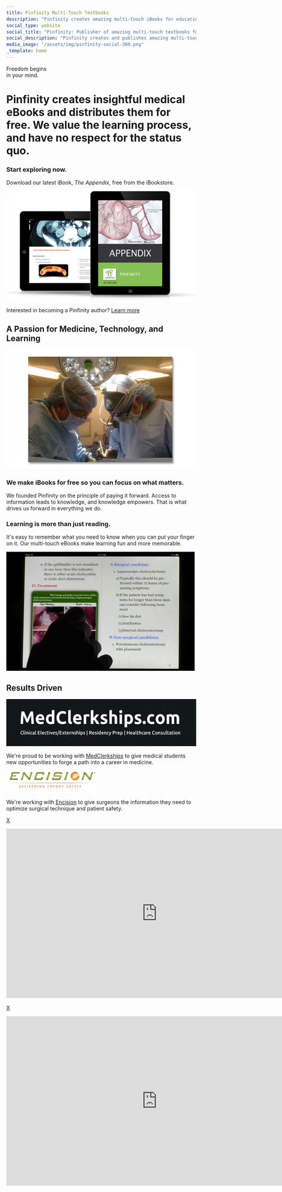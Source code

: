 ```yaml
---
title: Pinfinity Multi-Touch Textbooks
description: "Pinfinity creates amazing multi-touch iBooks for education in medicine and surgery, all of which are free to download on your iPad."
social_type: website
social_title: "Pinfinity: Publisher of amazing multi-touch textbooks for your iPad."
social_description: "Pinfinity creates and publishes amazing multi-touch iBooks for education in medicine, surgery, and health care. All of Pinfinity's books are free to download on your iPad."
media_image: "/assets/img/pinfinity-social-300.png" 
_template: home
---
```


<div class="hero-shot">
	<div class="section boxa">
		<p class="light header section-head">Freedom begins<br />in your mind.</p>
		<h1 class="tagline-expand">
		Pinfinity creates insightful medical eBooks and distributes them for
		free.  We value the learning process, and have no respect for the status
		quo.
		</h1>
		<h3 class="call-to-action header light">Start exploring now.</h3>
		<p class="call-to-action-subtext">
		Download our latest iBook, <em class="title">The Appendix</em>, free from the iBookstore.</p>
		<p class="bookstore-button">
		<a class="btn track-link-conversion"
			data-convert-name="hero shot itunes"
			href="https://itunes.apple.com/us/book/the-appendix/id633373574?mt=11&uo=4"
			target="itunes_store"></a>
		</p>
	</div>
	<div class="section boxb">
		<p class="hero-shot-image">
			<a href="/books/the_appendix_ibook" class="track-link-conversion"
				data-convert-name="hero shot book image">
				<img src="/assets/img/appendix-ipads.jpg" alt="The Appendix iBook for iPad"></a>
			</p>
	</div>
</div><!-- .row.hero-shot -->

<div class="row call-to-action">
	<p>Interested in becoming a Pinfinity author?
		<a class="button track-link-conversion"
			href="/become_a_contributor"
			data-convert-name="recruit call-to-action">Learn more</a>
	</p>
</div>

<div class="content-header">
	<h2 class="light header">A Passion for Medicine, Technology, and Learning</h2>
</div>

<div class="row passion">
	<div class="section boxa video-box">
		<a class="lightbox-trigger track-click-conversion" href="#freedom-video"
			data-convert-name="freedom video"
			data-video-url="http://m.youtube.com/#/watch?v=0gfjcN6ezSA">
			<img class="video-img"
				src="/assets/img/pinfinity-freedom-video.jpg"
				alt="Pinfinity Freedom Video" />
			<p class="play"></p>
		</a>
	</div>
	<div class="section boxb">
		<h3 class="header light">We make iBooks for free so you can focus on what matters.</h3>
		<p class="content">
		We founded Pinfinity on the principle of paying it forward. Access to
		information leads to knowledge, and knowledge empowers. That is what
		drives us forward in everything we do.
		</p>
	</div>
</div><!-- .row.passion -->

<div class="row product">
	<div class="section boxa">
		<h3 class="header light">Learning is more than just reading.</h3>
		<p class="content">
		It's easy to remember what you need to know when you can put your finger on
		it. Our multi-touch eBooks make learning fun and more memorable.
		</p>
	</div>
	<div class="section boxb video-box">
		<a class="lightbox-trigger track-click-conversion" href="#tutorial-video"
			data-convert-name="demo video"
			data-video-url="http://m.youtube.com/#/watch?v=QYZmse-E33s">
			<img class="video-img"
				src="/assets/img/pinfinity-tutorial-video.jpg"
				alt="Pinfinity Tutorial Video" />
			<p class="play"></p>
		</a>
	</div>
</div><!-- .row.product -->

<div class="row partners">
	<h2 class="header light">Results Driven</h2>
	<div class="container">
	<div class="partner">
		<div class="boxa">
			<p class="logo">
				<a href="http://medclerkships.com/"
					class="partner-link track-link-conversion"
					data-convert-name="medclerkships">
				<img src="/assets/img/medclerkships-logo-600.jpg"
					alt="Medclerkships logo."/>
				</a>
			</p>
			<p class="content">
			We're proud to be working with
			<a href="http://medclerkships.com/"
				class="partner-link track-link-conversion"
				data-convert-name="medclerkships">MedClerkships</a>
			to give medical students new opportunities to forge a path
			into a career in medicine.
			</p>
		</div>
	</div>
	<div class="partner">
		<div class="boxb">
			<p class="logo">
				<a href="http://www.encision.com/"
					class="partner-link track-link-conversion"
					data-convert-name="encision">
				<img src="/assets/img/encision-logo.png"
					alt="Encision devices optimize technique and patient safety."/>
				</a>
			</p>
			<p class="content">
			We're working with
			<a href="http://www.encision.com/"
				class="partner-link track-link-conversion"
				data-convert-name="encision">Encision</a>
			to give surgeons the information they need to optimize surgical technique
			and patient safety.
			</p>
		</div>
	</div>
	</div>
</div><!-- .row.partners -->

<div id="freedom-video" class="lightbox disabled">
	<div class="background"></div>
	<div class="foreground video-player">
		<p class="close"><a href="#">X</a></p>
		<iframe
			src="http://player.vimeo.com/video/62565245?api=1&title=0&byline=0&portrait=0"
			width="800" height="450" frameborder="0"
			webkitAllowFullScreen mozallowfullscreen allowFullScreen></iframe>
	</div>
</div>

<div id="tutorial-video" class="lightbox disabled">
	<div class="background"></div>
	<div class="foreground video-player">
		<p class="close"><a href="#">X</a></p>
		<iframe
			src="http://player.vimeo.com/video/60518810?api=1&title=0&byline=0&portrait=0"
			width="800" height="450" frameborder="0"
			webkitAllowFullScreen mozallowfullscreen allowFullScreen></iframe>
	</div>
</div>
